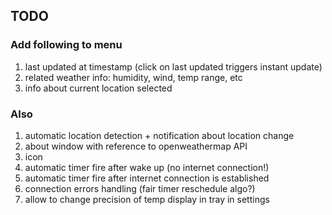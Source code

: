 TODO
----

### Add following to menu
1. last updated at timestamp (click on last updated triggers instant update)
2. related weather info: humidity, wind, temp range, etc
3. info about current location selected

### Also
1. automatic location detection + notification about location change
2. about window with reference to openweathermap API
3. icon
4. automatic timer fire after wake up (no internet connection!)
5. automatic timer fire after internet connection is established
6. connection errors handling (fair timer reschedule algo?)
7. allow to change precision of temp display in tray in settings
